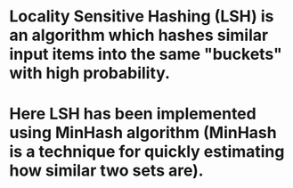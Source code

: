 # Locality Sensitive Hashing (LSH) is an algorithm which hashes similar input items into the same "buckets" with high probability. 
# Here LSH has been implemented using MinHash algorithm (MinHash is a technique for quickly estimating how similar two sets are).
